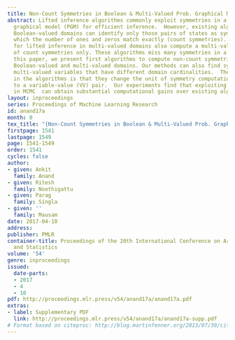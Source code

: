 ```yaml
---
title: Non-Count Symmetries in Boolean & Multi-Valued Prob. Graphical Models
abstract: Lifted inference algorithms commonly exploit symmetries in a probabilistic
  graphical model (PGM) for efficient inference.  However, existing algorithms for
  Boolean-valued domains can identify only those pairs of states as symmetric, in
  which the number of ones and zeros match exactly (count symmetries). Moreover,  algorithms
  for lifted inference in multi-valued domains also compute a multi-valued extension
  of count symmetries only. These algorithms miss many symmetries in a domain.  In
  this paper, we present first algorithms to compute non-count symmetries in both
  Boolean-valued and multi-valued domains. Our methods can also find symmetries between
  multi-valued variables that have different domain cardinalities.  The key insight
  in the algorithms is that they change the unit of symmetry computation from a variable
  to a variable-value (VV) pair.  Our experiments find that exploiting these symmetries
  in MCMC  can obtain substantial computational gains over existing algorithms.
layout: inproceedings
series: Proceedings of Machine Learning Research
id: anand17a
month: 0
tex_title: "{Non-Count Symmetries in Boolean & Multi-Valued Prob. Graphical Models}"
firstpage: 1541
lastpage: 1549
page: 1541-1549
order: 1541
cycles: false
author:
- given: Ankit
  family: Anand
- given: Ritesh
  family: Noothigattu
- given: Parag
  family: Singla
- given: ''
  family: Mausam
date: 2017-04-10
address: 
publisher: PMLR
container-title: Proceedings of the 20th International Conference on Artificial Intelligence
  and Statistics
volume: '54'
genre: inproceedings
issued:
  date-parts:
  - 2017
  - 4
  - 10
pdf: http://proceedings.mlr.press/v54/anand17a/anand17a.pdf
extras:
- label: Supplementary PDF
  link: http://proceedings.mlr.press/v54/anand17a/anand17a-supp.pdf
# Format based on citeproc: http://blog.martinfenner.org/2013/07/30/citeproc-yaml-for-bibliographies/
---
```


